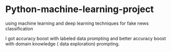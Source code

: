 # Python-machine-learning-project
using machine learning and deep learning techniques for fake news classification

I got accuracy boost with labeled data prompting and better accuracy boost with domain knowledge ( data exploration) prompting.
